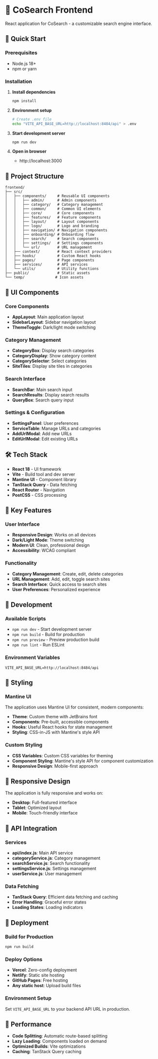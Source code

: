 # 🎨 CoSearch Frontend

React application for CoSearch - a customizable search engine interface.

## 🚀 Quick Start

### Prerequisites
- Node.js 18+
- npm or yarn

### Installation

1. **Install dependencies**
   ```bash
   npm install
   ```

2. **Environment setup**
   ```bash
   # Create .env file
   echo "VITE_API_BASE_URL=http://localhost:8484/api" > .env
   ```

3. **Start development server**
   ```bash
   npm run dev
   ```

4. **Open in browser**
   - http://localhost:3000

## 📁 Project Structure

```
frontend/
├── src/
│   ├── components/     # Reusable UI components
│   │   ├── admin/      # Admin components
│   │   ├── category/   # Category management
│   │   ├── common/     # Common UI elements
│   │   ├── core/       # Core components
│   │   ├── features/   # Feature components
│   │   ├── layout/     # Layout components
│   │   ├── logo/       # Logo and branding
│   │   ├── navigation/ # Navigation components
│   │   ├── onboarding/ # Onboarding flow
│   │   ├── search/     # Search components
│   │   ├── settings/   # Settings components
│   │   └── url/        # URL management
│   ├── context/        # React context providers
│   ├── hooks/          # Custom React hooks
│   ├── pages/          # Page components
│   ├── services/       # API services
│   └── utils/          # Utility functions
├── public/             # Static assets
└── temp/              # Icon assets
```

## 🎨 UI Components

### Core Components
- **AppLayout**: Main application layout
- **SidebarLayout**: Sidebar navigation layout
- **ThemeToggle**: Dark/light mode switching

### Category Management
- **CategoryBox**: Display search categories
- **CategoryDisplay**: Show category content
- **CategorySelector**: Select categories
- **SiteTiles**: Display site tiles in categories

### Search Interface
- **SearchBar**: Main search input
- **SearchResults**: Display search results
- **QueryBox**: Search query input

### Settings & Configuration
- **SettingsPanel**: User preferences
- **ServiceTable**: Manage URLs and categories
- **AddUrlModal**: Add new URLs
- **EditUrlModal**: Edit existing URLs

## 🛠️ Tech Stack

- **React 18** - UI framework
- **Vite** - Build tool and dev server
- **Mantine UI** - Component library
- **TanStack Query** - Data fetching
- **React Router** - Navigation
- **PostCSS** - CSS processing

## 🎯 Key Features

### User Interface
- **Responsive Design**: Works on all devices
- **Dark/Light Mode**: Theme switching
- **Modern UI**: Clean, professional design
- **Accessibility**: WCAG compliant

### Functionality
- **Category Management**: Create, edit, delete categories
- **URL Management**: Add, edit, toggle search sites
- **Search Interface**: Quick access to search sites
- **User Preferences**: Personalized experience

## 🔧 Development

### Available Scripts
- `npm run dev` - Start development server
- `npm run build` - Build for production
- `npm run preview` - Preview production build
- `npm run lint` - Run ESLint

### Environment Variables
```env
VITE_API_BASE_URL=http://localhost:8484/api
```

## 🎨 Styling

### Mantine UI
The application uses Mantine UI for consistent, modern components:
- **Theme**: Custom theme with JetBrains font
- **Components**: Pre-built, accessible components
- **Hooks**: Useful React hooks for state management
- **Styling**: CSS-in-JS with Mantine's style API

### Custom Styling
- **CSS Variables**: Custom CSS variables for theming
- **Component Styling**: Mantine's style API for component customization
- **Responsive Design**: Mobile-first approach

## 📱 Responsive Design

The application is fully responsive and works on:
- **Desktop**: Full-featured interface
- **Tablet**: Optimized layout
- **Mobile**: Touch-friendly interface

## 🔗 API Integration

### Services
- **api/index.js**: Main API service
- **categoryService.js**: Category management
- **searchService.js**: Search functionality
- **settingsService.js**: Settings management
- **userService.js**: User management

### Data Fetching
- **TanStack Query**: Efficient data fetching and caching
- **Error Handling**: Graceful error states
- **Loading States**: Loading indicators

## 🚀 Deployment

### Build for Production
```bash
npm run build
```

### Deploy Options
- **Vercel**: Zero-config deployment
- **Netlify**: Static site hosting
- **GitHub Pages**: Free hosting
- **Any static host**: Upload build files

### Environment Setup
Set `VITE_API_BASE_URL` to your backend API URL in production.

## 🎯 Performance

- **Code Splitting**: Automatic route-based splitting
- **Lazy Loading**: Components loaded on demand
- **Optimized Builds**: Vite optimizations
- **Caching**: TanStack Query caching 